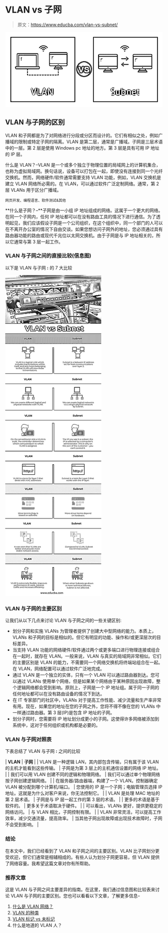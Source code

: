 # VLAN vs 子网

> 原文：<https://www.educba.com/vlan-vs-subnet/>

![VLAN-vs-Subnet](img/4abdb6c7f0a42008e2955c30503b215e.png)



## VLAN 与子网的区别

VLAN 和子网都是为了对网络进行分段或分区而设计的。它们有相似之处，例如广播域的限制或特定子网的隔离。VLAN 是第二层，通常是广播域。子网是三层术语中的一层。第 2 层是使用 Windows pc 地址的地方。第 3 层是具有可用 IP 地址的 IP 层。

什么是 VLAN？–VLAN 是一个或多个独立于物理位置的局域网上的计算机集合，也称为虚拟局域网。换句话说，设备可以打包在一起，即使没有连接到同一个光纤交换机。然而，网络硬件/软件通常需要支持 VLAN 功能，例如，VLAN 交换机是建立 VLAN 网络所必需的。在 VLAN，可以通过软件广泛定制网络。通常，第 2 层 VLANs 用于区分广播域。

<small>网页开发、编程语言、软件测试&其他</small>

**什么是子网？–**子网是由一小组 IP 地址组成的网络。这属于一个更大的网络。在同一个子网内，任何 IP 地址都可以在没有路由工具的情况下进行通信。为了透明起见，我们应该假设子网是一个公司组织，在这个组织中，同一个部门的人可以在不离开办公室的情况下自由交谈。如果您想访问子网外的地址，您必须通过具有路由器功能的路由或现代千兆位以太网交换机。由于子网是与 IP 地址相关的，所以它通常与第 3 层一起工作。

### VLAN 与子网之间的直接比较(信息图)

以下是 VLAN 与子网 **:** 的 7 大比较

![VLAN-vs-Subnet-info](img/1610eba6cdf6c68b66238c857f418a1c.png)



### VLAN 与子网的主要区别

让我们从以下几点来讨论 VLAN 与子网之间的一些关键区别:

*   划分子网和实施 VLANs 为管理者提供了创建大中型网络的能力。本质上，VLANs 和子网的目标是相似的。但它有明显的功能、操作和/或更深层次的目标差异。
*   当支持 VLAN 功能的网络硬件/软件通过两个或更多端口进行物理连接或组合在一起时，就存在 VLAN。一般来说，VLAN 与真实的局域网非常相似。它们的主要区别是 VLAN 的能力，不需要同一个网络交换机将终端站组合在一起。在 VLAN，网络配置可以通过软件广泛地完成。
*   通过 VLAN 是一个独立的实体，只有一个 VLAN 可以通过路由器到达。您可以通过 VLANs 使用单个网络，但是如果某个网络由于某种原因出现故障，整个逻辑网络都会受到影响。原则上，子网是一个 IP 地址组。属于同一子网的任何地址都可以在没有路由设备的情况下到达。
*   在 IT 专家部门的社区中，VLANs 对于提高工作性能、减少流量和生产率非常有用。现在，如果您的地址在您的子网之外，您将不得不像在您的 VLANs 中一样通过路由器。第 3 层(IP)是包含 IP 地址的子网。
*   划分子网时，您需要将 IP 地址划分成更小的子网。这使得许多网络被添加到系统中，这对于任何组织或机构都是必要的。

### VLAN 与子网对照表

下表总结了 VLAN 与子网 **:** 之间的比较

| **VLAN** | **子网** |
| VLAN 是一种逻辑 LAN，其内部包含传输，只有属于该 VLAN 的主机才能看到这些传输。 | 子网是为第 3 层上的主机通信设置的网络 IP 地址。 |
| 我们可以用 VLAN 创建不同的逻辑和物理网络。 | 我们可以通过单个物理网络按子网创建逻辑网络。 |
| 在服务器/路由器端，构建了一个 VLAN。控制器确定 VLAN 被分配到哪个计算机/端口。 | 您使用的 IP 是一个子网；电脑管理员选择 IP 地址。这就是为什么对客户来说，你无法控制它。 |
| VLAN 是处理 MAC 地址的第 2 层术语。 | 子网是与 IP 层一起工作的第 3 层的术语。 |
| 更多的术语是基于软件的。 | 更多关于术语取决于硬件。 |
| 可以看出，VLANs 更好，提供更稳定的网络访问。 | 与 VLAN 相比，子网控制有限。 |
| VLAN 非常灵活，可以提高工作效率，减少交通流量，提高效率。 | 当其他子网出现故障或出现技术故障时，子网不会受到影响。 |

### 结论

在本文中，我们已经看到了 VLAN 和子网之间的主要区别。VLAN 比子网划分更受欢迎，但它们通常是相辅相成的。有些人认为划分子网更容易，但 VLAN 提供了网络容量。我希望这篇文章对你有所帮助。

### 推荐文章

这是 VLAN 与子网之间主要差异的指南。在这里，我们通过信息图和比较表来讨论 VLAN 与子网的主要区别。您也可以看看以下文章，了解更多信息–

1.  [什么是 VLAN 网络？](https://www.educba.com/what-is-vlan-network/)
2.  [VLAN 的种类](https://www.educba.com/types-of-vlan/)
3.  [VLAN 标记 vs 未标记](https://www.educba.com/vlan-tagged-vs-untagged/)
4.  什么是地道的 VLAN 人？





